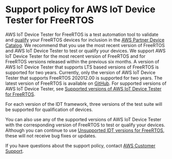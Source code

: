 # Support policy for AWS IoT Device Tester for FreeRTOS<a name="idt-support-policy"></a>

AWS IoT Device Tester for FreeRTOS is a test automation tool to validate and [ qualify](https://aws.amazon.com/partners/dqp/) your FreeRTOS devices for inclusion in the [AWS Partner Device Catalog](https://devices.amazonaws.com)\. We recommend that you use the most recent version of FreeRTOS and AWS IoT Device Tester to test or qualify your devices\. We support AWS IoT Device Tester for the most recent version of FreeRTOS and for FreeRTOS versions released within the previous six months\. A version of AWS IoT Device Tester that supports LTS based versions of FreeRTOS is supported for two years\. Currently, only the version of AWS IoT Device Tester that supports FreeRTOS 202012\.00 is supported for two years\. The latest version of FreeRTOS is available on [ GitHub](https://github.com/aws/amazon-freertos)\. For supported versions of AWS IoT Device Tester, see [Supported versions of AWS IoT Device Tester for FreeRTOS](dev-test-versions-afr.md)\.

For each version of the IDT framework, three versions of the test suite will be supported for qualification of devices\.

You can also use any of the supported versions of AWS IoT Device Tester with the corresponding version of FreeRTOS to test or qualify your devices\. Although you can continue to use [Unsupported IDT versions for FreeRTOS](idt-unsupported-versions-afr.md), these will not receive bug fixes or updates\. 

If you have questions about the support policy, contact [AWS Customer Support](https://aws.amazon.com/contact-us/)\. 